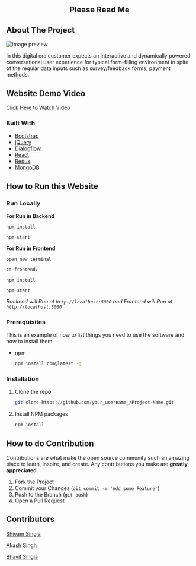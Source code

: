 <!-- 
[![Contributors][contributors-shield]][contributors-url]
[![Forks][forks-shield]][forks-url] -->
<!-- [![Contributors](https://img.shields.io/badge/all_contributors-3-orange.svg?style=flat-square)](#contributors-) -->


 <h2 align="center">Please Read Me  </h2>


## About The Project

![image preview](https://github.com/Akashsingh310/Thunderbolt/blob/main/images/1.gif)  






<!-- ![image preview](https://github.com/Akashsingh310/Thunderbolt/blob/main/images/2.gif) -->
In this digital era customer expects an interactive and dynamically powered conversational user experience for typical form-filling  environment in spite of the regular data inputs such as survey/feedback forms, payment methods.


## Website Demo Video

[Click Here to Watch Video](https://drive.google.com/file/d/1uP5MAQvNUrPwII2tj7QF85thzH3t9pF2/view?usp=sharing) 

### Built With

- [Bootstrap](https://getbootstrap.com)
- [jQuery](https://jquery.com)
- [Dialogflow](https://cloud.google.com/dialogflow)
- [React](https://reactjs.org/)
- [Redux](https://redux.js.org/)
- [MongoDB](https://www.mongodb.com/)


## How to Run this Website

<h3>Run Locally</h3>

<strong>For Run in Backend</strong>

`npm install`

`npm start`

<strong>For Run in Frontend</strong>

`open new terminal`

`cd frontend/`

`npm install`

`npm start`

  *Backend will Run at `http://localhost:5000` and Frontend will Run at `http://localhost:3000`*  

### Prerequisites

This is an example of how to list things you need to use the software and how to install them.

- npm
  ```sh
  npm install npm@latest -g
  ```

### Installation


1. Clone the repo
   ```sh
   git clone https://github.com/your_username_/Project-Name.git
   ```
3. Install NPM packages
   ```sh
   npm install
   ```



## How to do Contribution

Contributions are what make the open source community such an amazing place to learn, inspire, and create. Any contributions you make are **greatly appreciated**.

1. Fork the Project
2. Commit your Changes (`git commit -m 'Add some Feature'`)
3. Push to the Branch (`git push`)
4. Open a Pull Request


## Contributors

[Shivam Singla](https://github.com/shivam7374)

[Akash Singh](https://github.com/Akashsingh310)

[Bhavit Singla](https://github.com/BHAVIT-SINGLA)


